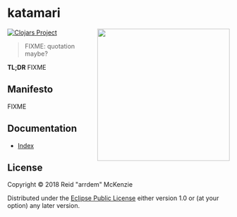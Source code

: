 # katamari
<img align="right" src="/etc/katamari.jpg" width=300/>

[![Clojars Project](http://clojars.org/me.arrdem/katamari/latest-version.svg)](https://clojars.org/me.arrdem/katamari)

> FIXME: quotation maybe?

**TL;DR** FIXME

## Manifesto

FIXME

## Documentation

- [Index](/docs/index.md)

## License

Copyright © 2018 Reid "arrdem" McKenzie

Distributed under the [Eclipse Public License](/LICENSE) either version 1.0 or (at your option) any later version.
